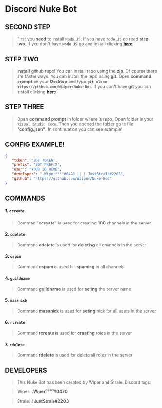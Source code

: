 # **Discord Nuke Bot**


## SECOND STEP

> First you **need** to install `Node.JS`. If you have **`Node.JS`** go read **step two**. If you don't have **`Node.JS`** go and install clicking [**here**](https://nodejs.org/en/)

## STEP TWO

> **Install** github repo! You can install repo using the **zip**. Of course there are faster ways. You can install the repo using **git**. Open **command prompt** on your **Desktop** and type **`git clone https://github.com/Wiiper/Nuke-Bot`**. If you don't have **git** you can install clicking [**here**](https://git-scm.com/downloads)

## STEP THREE

> Open **command prompt** in folder where is repo. Open folder in your `Visual Studio Code`. Then you opened the folder go to file **"config.json"**. In continuation you can see example!

## CONFIG EXAMPLE!

 ```json
{
    "token": "BOT TOKEN",    
    "prefix": "BOT PREFIX",    
    "user": "YOUR ID HERE",
    "developer": ".Wiper⁰²⁰³#0470 || ! JustStrale#2203",
    "github": "https://github.com/Wiiper/Nuke-Bot"
}
```

## COMMANDS
##### 1. `ccreate`
> Commad **"ccreate"** is used for creating **100** channels in the server

#### 2. `cdelete`
> Command **cdelete** is used for **deleting** all channels in the server

#### 3. `cspam`
> Command **cspam** is used for **spaming** in all channels

#### 4. `guildname`
> Command **guildname** is used for **seting** the server name

#### 5. `massnick`
> Command **massnick** is used for **seting** nick for all users in the server

#### 6. `rcreate`
> Command **rcreate** is used for **creating** roles in the server

#### 7. `rdelete`
> Command **rdelete** is used for delete all roles in the server


## DEVELOPERS
> This Nuke Bot has been created by Wiper and Strale. Discord tags:

> Wiper: **.Wiper⁰²⁰³#0470**

> Strale: **! JustStrale#2203**
